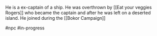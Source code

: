 He is a ex-captain of a ship. He was overthrown by [[Eat your veggies Rogers]] who became the captain and after he was left on a deserted island. He joined during the [[Bokor Campaign]]

#npc #in-progress 